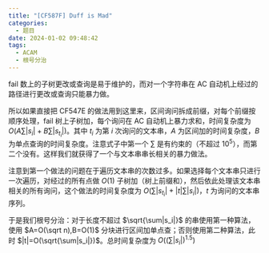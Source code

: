 ```yaml
---
title: "[CF587F] Duff is Mad"
categories:
  - 题目
date: 2024-01-02 09:48:42
tags:
  - ACAM
  - 根号分治
---
```

fail 数上的子树更改或查询是易于维护的，而对一个字符串在 AC 自动机上经过的路径进行更改或查询只能暴力做。

所以如果直接把 CF547E 的做法用到这里来，区间询问拆成前缀，对每个前缀按顺序处理，fail 树上子树加，每个询问在 AC 自动机上暴力求和，时间复杂度为 $O(A\sum|s_i|+B\sum|s_{t_i}|)$。其中 $t_i$ 为第 $i$ 次询问的文本串，$A$ 为区间加的时间复杂度，$B$ 为单点查询的时间复杂度。注意式子中第一个 $\sum$ 是有约束的（不超过 $10^5$），而第二个没有。这样我们就获得了一个与文本串串长相关的暴力做法。

注意到第一个做法的问题在于遍历文本串的次数过多。如果选择每个文本串只进行一次遍历，对经过的所有点做 $O(1)$ 子树加（树上前缀和），然后依此处理该文本串相关的所有询问，这个做法的时间复杂度为 $O(\sum|s_{t_i}|+|t|\sum|s_i|)$，$t$ 为询问的文本串序列。

于是我们根号分治：对于长度不超过 $\sqrt{\sum|s_i|}$ 的串使用第一种算法，使用 $A=O(\sqrt n),B=O(1)$ 分块进行区间加单点查；否则使用第二种算法，此时 $|t|=O(\sqrt{\sum|s_i|})$。总时间复杂度为 $O((\sum|s_i|)^{1.5})$